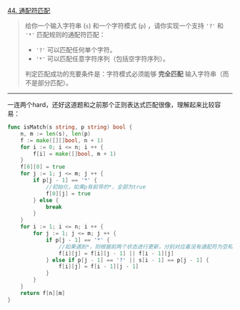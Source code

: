 [44. 通配符匹配](https://leetcode.cn/problems/wildcard-matching/)

> 给你一个输入字符串 (`s`) 和一个字符模式 (`p`) ，请你实现一个支持 `'?'` 和 `'*'` 匹配规则的通配符匹配：
>
> - `'?'` 可以匹配任何单个字符。
> - `'*'` 可以匹配任意字符序列（包括空字符序列）。
>
> 判定匹配成功的充要条件是：字符模式必须能够 **完全匹配** 输入字符串（而不是部分匹配）。

---

一连两个hard，还好这道题和之前那个正则表达式匹配很像，理解起来比较容易：

```go
func isMatch(s string, p string) bool {
    n, m := len(s), len(p)
    f := make([][]bool, n + 1)
    for i := 0; i <= n; i ++ {
        f[i] = make([]bool, m + 1)
    }
    f[0][0] = true
    for j := 1; j <= m; j ++ {
        if p[j - 1] == '*' {
            //初始化，如果p有前导的*，全部为true
            f[0][j] = true
        } else {
            break
        }
    }   
    for i := 1; i <= n; i ++ {
        for j := 1; j <= m; j ++ {
            if p[j - 1] == '*' {
                //如果遇到*，则根据前两个状态进行更新，分别对应着没有通配符为空和通配符匹配一个字符串(前面传递的)
                f[i][j] = f[i][j - 1] || f[i - 1][j]
            } else if p[j - 1] == '?' || s[i - 1] == p[j - 1] {
                f[i][j] = f[i - 1][j - 1]
            }
        }
    }
    return f[n][m]
}
```

